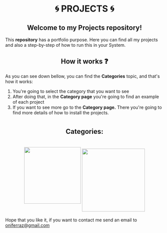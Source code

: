 <h1 align='center'> <b>🌀 PROJECTS 🌀</b></h1>
<h2 align='center'>Welcome to my <b>Projects</b> repository!</h2>
<p>This <b>repository</b> has a portfolio purpose. Here you can find all my projects and also a step-by-step of how to run this in your System.</p>
<h2 align='center'><b>How it works ❓</b></h2>
<p>As you can see down bellow, you can find the <b>Categories</b> topic, and that's how it works: <br></p>
<ol>
<li>You're going to select the category that you want to see</li>
<li>After doing that, in the <b>Category page</b> you're going to find an example of each project</li>
<li>If you want to see more go to the <b>Category page.</b> There you're going to find more details of how to install the projects.
</ol>
<h1></h1>
<h2 align='center'><b>Categories:</b></h2>
<p align="center">
<a href="https://github.com/ThiagoSFerraz/Projects/tree/main/Vue" style="outline: none;"><img src="https://upload.wikimedia.org/wikipedia/commons/thumb/9/95/Vue.js_Logo_2.svg/1200px-Vue.js_Logo_2.svg.png" width="180"></a>
<a href="https://github.com/ThiagoSFerraz/Projects/tree/main/React" style="outline: none;"><img src="https://wp-and-react.com/wp-content/uploads/2017/05/react-2.png" style="position: relative; top: 25px" width="200"></a>
</p>
<h1></h1>
<p>Hope that you like it, if you want to contact me send an email to <a href="mailto:oniferraz@gmail.com">oniferraz@gmail.com</a>